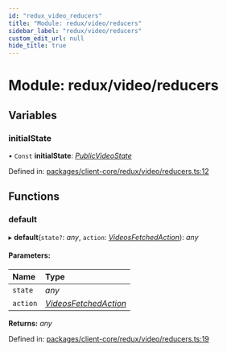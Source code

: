 ```yaml
---
id: "redux_video_reducers"
title: "Module: redux/video/reducers"
sidebar_label: "redux/video/reducers"
custom_edit_url: null
hide_title: true
---
```


# Module: redux/video/reducers

## Variables

### initialState

• `Const` **initialState**: [*PublicVideoState*](../interfaces/redux_video_actions.publicvideostate.md)

Defined in: [packages/client-core/redux/video/reducers.ts:12](https://github.com/xr3ngine/xr3ngine/blob/56376a778/packages/client-core/redux/video/reducers.ts#L12)

## Functions

### default

▸ **default**(`state?`: *any*, `action`: [*VideosFetchedAction*](../interfaces/redux_video_actions.videosfetchedaction.md)): *any*

#### Parameters:

Name | Type |
:------ | :------ |
`state` | *any* |
`action` | [*VideosFetchedAction*](../interfaces/redux_video_actions.videosfetchedaction.md) |

**Returns:** *any*

Defined in: [packages/client-core/redux/video/reducers.ts:19](https://github.com/xr3ngine/xr3ngine/blob/56376a778/packages/client-core/redux/video/reducers.ts#L19)

